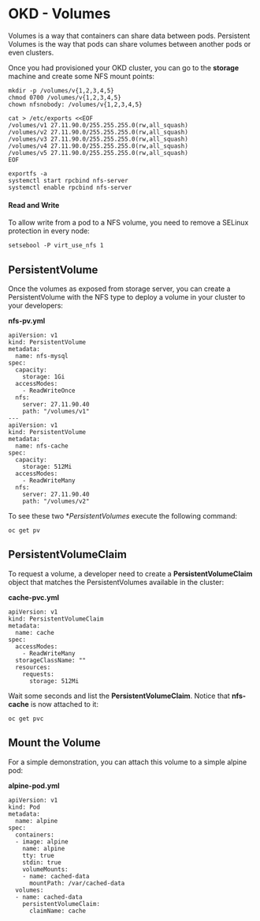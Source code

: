 OKD - Volumes
=============

Volumes is a way that containers can share data between pods. Persistent Volumes is the way that pods can share volumes between another pods or even clusters.

Once you had provisioned your OKD cluster, you can go to the **storage** machine and create some NFS mount points:

```
mkdir -p /volumes/v{1,2,3,4,5}
chmod 0700 /volumes/v{1,2,3,4,5}
chown nfsnobody: /volumes/v{1,2,3,4,5}

cat > /etc/exports <<EOF
/volumes/v1 27.11.90.0/255.255.255.0(rw,all_squash)
/volumes/v2 27.11.90.0/255.255.255.0(rw,all_squash)
/volumes/v3 27.11.90.0/255.255.255.0(rw,all_squash)
/volumes/v4 27.11.90.0/255.255.255.0(rw,all_squash)
/volumes/v5 27.11.90.0/255.255.255.0(rw,all_squash)
EOF

exportfs -a
systemctl start rpcbind nfs-server
systemctl enable rpcbind nfs-server
```

#### Read and Write

To allow write from a pod to a NFS volume, you need to remove a SELinux protection in every node:

    setsebool -P virt_use_nfs 1

PersistentVolume
----------------

Once the volumes as exposed from storage server, you can create a PersistentVolume with the NFS type to deploy a volume in your cluster to your developers:

**nfs-pv.yml**

```
apiVersion: v1
kind: PersistentVolume
metadata:
  name: nfs-mysql
spec:
  capacity:
    storage: 1Gi
  accessModes:
    - ReadWriteOnce
  nfs:
    server: 27.11.90.40
    path: "/volumes/v1"
---
apiVersion: v1
kind: PersistentVolume
metadata:
  name: nfs-cache
spec:
  capacity:
    storage: 512Mi
  accessModes:
    - ReadWriteMany
  nfs:
    server: 27.11.90.40
    path: "/volumes/v2"
```

To see these two **PersistentVolumes* execute the following command:

	oc get pv

PersistentVolumeClaim
---------------------

To request a volume, a developer need to create a **PersistentVolumeClaim** object that matches the PersistentVolumes available in the cluster:

**cache-pvc.yml**
```
apiVersion: v1
kind: PersistentVolumeClaim
metadata:
  name: cache
spec:
  accessModes:
    - ReadWriteMany
  storageClassName: ""
  resources:
    requests:
      storage: 512Mi
```

Wait some seconds and list the **PersistentVolumeClaim**. Notice that **nfs-cache** is now attached to it:

	oc get pvc

Mount the Volume
----------------

For a simple demonstration, you can attach this volume to a simple alpine pod:

**alpine-pod.yml**
```
apiVersion: v1
kind: Pod
metadata:
  name: alpine
spec:
  containers:
  - image: alpine
    name: alpine
    tty: true
    stdin: true
    volumeMounts:
    - name: cached-data
      mountPath: /var/cached-data
  volumes:
  - name: cached-data
    persistentVolumeClaim:
      claimName: cache
```
